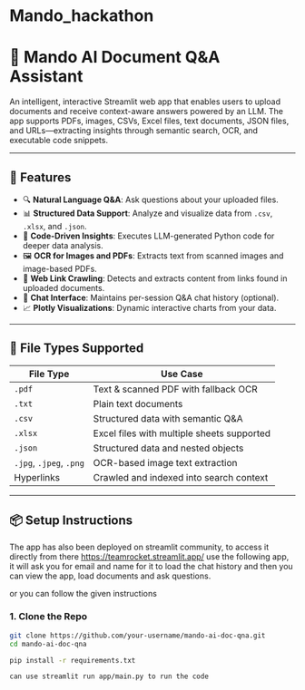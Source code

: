 # Mando_hackathon
# 📄 Mando AI Document Q&A Assistant

An intelligent, interactive Streamlit web app that enables users to upload documents and receive context-aware answers powered by an LLM. The app supports PDFs, images, CSVs, Excel files, text documents, JSON files, and URLs—extracting insights through semantic search, OCR, and executable code snippets.

---

## 🚀 Features

- 🔍 **Natural Language Q&A**: Ask questions about your uploaded files.
- 📊 **Structured Data Support**: Analyze and visualize data from `.csv`, `.xlsx`, and `.json`.
- 🧠 **Code-Driven Insights**: Executes LLM-generated Python code for deeper data analysis.
- 🖼️ **OCR for Images and PDFs**: Extracts text from scanned images and image-based PDFs.
- 🔗 **Web Link Crawling**: Detects and extracts content from links found in uploaded documents.
- 💬 **Chat Interface**: Maintains per-session Q&A chat history (optional).
- 📈 **Plotly Visualizations**: Dynamic interactive charts from your data.

---

## 🧱 File Types Supported

| File Type | Use Case |
|-----------|----------|
| `.pdf`    | Text & scanned PDF with fallback OCR |
| `.txt`    | Plain text documents |
| `.csv`    | Structured data with semantic Q&A |
| `.xlsx`   | Excel files with multiple sheets supported |
| `.json`   | Structured data and nested objects |
| `.jpg`, `.jpeg`, `.png` | OCR-based image text extraction |
| Hyperlinks | Crawled and indexed into search context |

---

## 📦 Setup Instructions

The app has also been deployed on streamlit community, to access it directly from there https://teamrocket.streamlit.app/ use the following app, it will ask you for email and name for it to load the chat history and then you can view the app, load documents and ask questions. 

or you can follow the given instructions
### 1. Clone the Repo

```bash
git clone https://github.com/your-username/mando-ai-doc-qna.git
cd mando-ai-doc-qna

pip install -r requirements.txt

can use streamlit run app/main.py to run the code 


